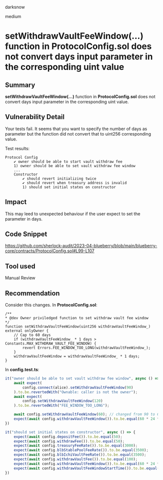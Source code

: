 darksnow

medium

# setWithdrawVaultFeeWindow(...) function in ProtocolConfig.sol does not convert days input parameter in the corresponding uint value

## Summary
**setWithdrawVaultFeeWindow(...)** function in **ProtocolConfig.sol** does not convert days input parameter in the corresponding uint value.

## Vulnerability Detail
Your tests fail. It seems that you want to specify the number of days as parameter but the function did not convert that to uint256 corresponding value.

Test results:
```console
Protocol Config
    ✔ owner should be able to start vault withdraw fee
    1) owner should be able to set vault withdraw fee window
    ...
    Constructor
        ✔ should revert initializing twice
        ✔ should revert when treasury address is invalid
        1) should set initial states on constructor
```

## Impact
This may leed to unexpected behaviour if the user expect to set the parameter in days.

## Code Snippet
https://github.com/sherlock-audit/2023-04-blueberry/blob/main/blueberry-core/contracts/ProtocolConfig.sol#L99-L107

## Tool used
Manual Review

## Recommendation
Consider this changes. In **ProtocolConfig.sol**:
```solidity
/**
* @dev Owner priviledged function to set withdraw vault fee window 
*/
function setWithdrawVaultFeeWindow(uint256 withdrawVaultFeeWindow_) external onlyOwner {
    // Cap to 60 days
    if (withdrawVaultFeeWindow_ * 1 days > Constants.MAX_WITHDRAW_VAULT_FEE_WINDOW) {
        revert Errors.FEE_WINDOW_TOO_LONG(withdrawVaultFeeWindow_);
    }
    withdrawVaultFeeWindow = withdrawVaultFeeWindow_ * 1 days;
}
```
In **config.test.ts**:
```typescript
it("owner should be able to set vault withdraw fee window", async () => {
    await expect(
        config.connect(alice).setWithdrawVaultFeeWindow(90)
    ).to.be.revertedWith("Ownable: caller is not the owner");
    await expect(
        config.setWithdrawVaultFeeWindow(120)
    ).to.be.revertedWith("FEE_WINDOW_TOO_LONG");

    await config.setWithdrawVaultFeeWindow(60); // changed from 90 to 60 because the max value is MAX_WITHDRAW_VAULT_FEE_WINDOW = 60 days;
    expect(await config.withdrawVaultFeeWindow()).to.be.equal(60 * 24 * 60 * 60);
})
```
```typescript
it("should set initial states on constructor", async () => {
    expect(await config.depositFee()).to.be.equal(50);
    expect(await config.withdrawFee()).to.be.equal(50);
    expect(await config.treasuryFeeRate()).to.be.equal(3000);
    expect(await config.blbStablePoolFeeRate()).to.be.equal(3500);
    expect(await config.blbIchiVaultFeeRate()).to.be.equal(3500);
    expect(await config.withdrawVaultFee()).to.be.equal(100);
    expect(await config.withdrawVaultFeeWindow()).to.be.equal(60 * 24 * 60 * 60); // changed here
    expect(await config.withdrawVaultFeeWindowStartTime()).to.be.equal(0);
})
```